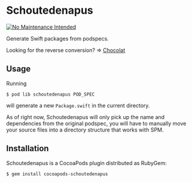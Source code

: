 # Schoutedenapus

[![No Maintenance Intended](http://unmaintained.tech/badge.svg)](http://unmaintained.tech/)

Generate Swift packages from podspecs.

Looking for the reverse conversion? => [Chocolat][1]

## Usage

Running

    $ pod lib schoutedenapus POD_SPEC

will generate a new `Package.swift` in the current directory.

As of right now, Schoutedenapus will only pick up the name and dependencies
from the original podspec, you will have to manually move your source files
into a directory structure that works with SPM.

## Installation

Schoutedenapus is a CocoaPods plugin distributed as RubyGem:

    $ gem install cocoapods-schoutedenapus

[1]: https://github.com/neonichu/Chocolat

